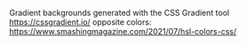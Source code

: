 Gradient backgrounds generated with the CSS Gradient tool https://cssgradient.io/
opposite colors: https://www.smashingmagazine.com/2021/07/hsl-colors-css/
